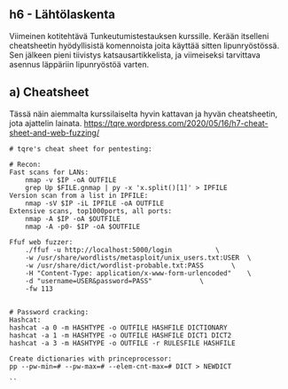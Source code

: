 ## h6 - Lähtölaskenta

Viimeinen kotitehtävä Tunkeutumistestauksen kurssille. Kerään itselleni cheatsheetin hyödyllisistä komennoista joita käyttää sitten lipunryöstössä.
Sen jälkeen pieni tiivistys katsausartikkelista, ja viimeiseksi tarvittava asennus läppäriin lipunryöstöä varten.

## a) Cheatsheet

Tässä näin aiemmalta kurssilaiselta hyvin kattavan ja hyvän cheatsheetin, jota ajattelin lainata. https://tqre.wordpress.com/2020/05/16/h7-cheat-sheet-and-web-fuzzing/

```
# tqre's cheat sheet for pentesting:

# Recon:
Fast scans for LANs:
	nmap -v $IP -oA OUTFILE
	grep Up $FILE.gnmap | py -x 'x.split()[1]' > IPFILE
Version scan from a list in IPFILE:
	nmap -sV $IP -iL IPFILE -oA OUTFILE
Extensive scans, top1000ports, all ports:
	nmap -A $IP -oA $OUTFILE
	nmap -A -p0- $IP -oA $OUTFILE

Ffuf web fuzzer:
	./ffuf -u http://localhost:5000/login			\
	-w /usr/share/wordlists/metasploit/unix_users.txt:USER	\
	-w /usr/share/dict/wordlist-probable.txt:PASS 		\
	-H "Content-Type: application/x-www-form-urlencoded" 	\
	-d "username=USER&password=PASS" 			\
	-fw 113


# Password cracking:
Hashcat:
hashcat -a 0 -m HASHTYPE -o OUTFILE HASHFILE DICTIONARY
hashcat -a 1 -m HASHTYPE -o OUTFILE HASHFILE DICT1 DICT2
hashcat -a 3 -m HASHTYPE -o OUTFILE -r RULESFILE HASHFILE

Create dictionaries with princeprocessor:
pp --pw-min=# --pw-max=# --elem-cnt-max=# DICT > NEWDICT

``
 
